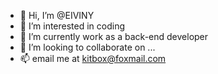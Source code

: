 - 👋 Hi, I’m @EIVINY
- 👀 I’m interested in coding
- 🌱 I’m currently work as a back-end developer
- 💞️ I’m looking to collaborate on ...
- 📫 email me at kitbox@foxmail.com

<!---
EIVINY/EIVINY is a ✨ special ✨ repository because its `README.md` (this file) appears on your GitHub profile.
You can click the Preview link to take a look at your changes.
--->
